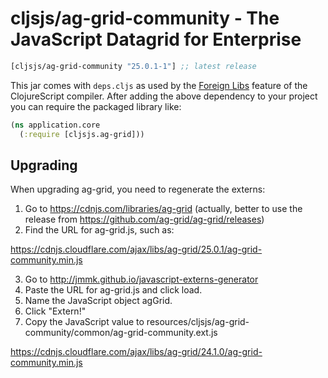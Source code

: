 # cljsjs/ag-grid-community - The JavaScript Datagrid for Enterprise

[](dependency)
```clojure
[cljsjs/ag-grid-community "25.0.1-1"] ;; latest release
```
[](/dependency)

This jar comes with `deps.cljs` as used by the [Foreign Libs][flibs] feature
of the ClojureScript compiler. After adding the above dependency to your project
you can require the packaged library like:

```clojure
(ns application.core
  (:require [cljsjs.ag-grid]))
```

[flibs]: https://clojurescript.org/reference/packaging-foreign-deps

## Upgrading

When upgrading ag-grid, you need to regenerate the externs:
1. Go to https://cdnjs.com/libraries/ag-grid
  (actually, better to use the release from https://github.com/ag-grid/ag-grid/releases)
2. Find the URL for ag-grid.js, such as:

https://cdnjs.cloudflare.com/ajax/libs/ag-grid/25.0.1/ag-grid-community.min.js

3. Go to http://jmmk.github.io/javascript-externs-generator
4. Paste the URL for ag-grid.js and click load.
5. Name the JavaScript object agGrid.
6. Click "Extern!"
7. Copy the JavaScript value to resources/cljsjs/ag-grid-community/common/ag-grid-community.ext.js


https://cdnjs.cloudflare.com/ajax/libs/ag-grid/24.1.0/ag-grid-community.min.js
